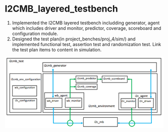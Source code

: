 # I2CMB_layered_testbench

1. Implemented the I2CMB layered testbench includding generator, agent which includes driver and monitor, predictor, coverage, scoreboard and configuration module.
2. Designed the test plan(in project_benches/proj_4/sim/) and implemented functional test, assertion test and randomization test. Link the test plan items to content in simulation.

![](/images/testbench.png)
